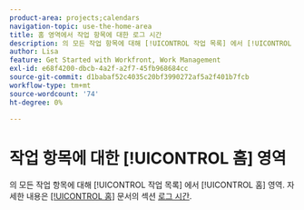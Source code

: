 ```yaml
---
product-area: projects;calendars
navigation-topic: use-the-home-area
title: 홈 영역에서 작업 항목에 대한 로그 시간
description: 의 모든 작업 항목에 대해 [!UICONTROL 작업 목록] 에서 [!UICONTROL 홈] 영역. 자세한 내용은 [!UICONTROL 홈] 섹션을 참조하십시오.
author: Lisa
feature: Get Started with Workfront, Work Management
exl-id: e68f4200-dbcb-4a2f-a2f7-45fb968684cc
source-git-commit: d1babaf52c4035c20bf3990272af5a2f401b7fcb
workflow-type: tm+mt
source-wordcount: '74'
ht-degree: 0%

---
```


# 작업 항목에 대한 [!UICONTROL 홈] 영역

의 모든 작업 항목에 대해 [!UICONTROL 작업 목록] 에서 [!UICONTROL 홈] 영역. 자세한 내용은 [[!UICONTROL 홈]](../../../timesheets/create-and-manage-timesheets/log-time.md#home) 문서의 섹션  [로그 시간](../../../timesheets/create-and-manage-timesheets/log-time.md).
